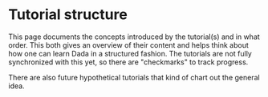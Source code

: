 # Tutorial structure

This page documents the concepts introduced by the tutorial(s) and in what order. This both gives an overview of their content and helps think about how one can learn Dada in a structured fashion. The tutorials are not fully synchronized with this yet, so there are "checkmarks" to track progress.

There are also future hypothetical tutorials that kind of chart out the general idea.

